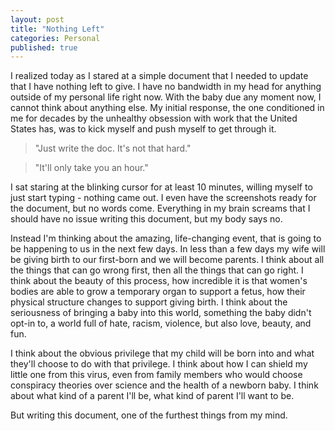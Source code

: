 ```yaml
---
layout: post
title: "Nothing Left"
categories: Personal
published: true
---
```


I realized today as I stared at a simple document that I needed to update that I have nothing left to give. I have no bandwidth in my head for anything outside of my personal life right now. With the baby due any moment now, I cannot think about anything else. My initial response, the one conditioned in me for decades by the unhealthy obsession with work that the United States has, was to kick myself and push myself to get through it.

> "Just write the doc. It's not that hard." 

> "It'll only take you an hour."

I sat staring at the blinking cursor for at least 10 minutes, willing myself to just start typing - nothing came out. I even have the screenshots ready for the document, but no words come. Everything in my brain screams that I should have no issue writing this document, but my body says no. 

Instead I'm thinking about the amazing, life-changing event, that is going to be happening to us in the next few days. In less than a few days my wife will be giving birth to our first-born and we will become parents. I think about all the things that can go wrong first, then all the things that can go right. I think about the beauty of this process, how incredible it is that women's bodies are able to grow a temporary organ to support a fetus, how their physical structure changes to support giving birth. I think about the seriousness of bringing a baby into this world, something the baby didn't opt-in to, a world full of hate, racism, violence, but also love, beauty, and fun. 

I think about the obvious privilege that my child will be born into and what they'll choose to do with that privilege. I think about how I can shield my little one from this virus, even from family members who would choose conspiracy theories over science and the health of a newborn baby. I think about what kind of a parent I'll be, what kind of parent I'll want to be. 

But writing this document, one of the furthest things from my mind.
